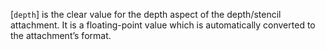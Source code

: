 [`depth`] is the clear value for the depth aspect of the depth/stencil
attachment.
It is a floating-point value which is automatically converted to the
attachment’s format.